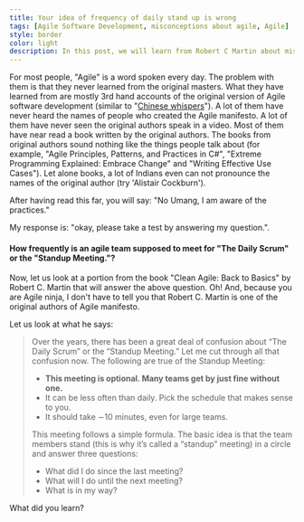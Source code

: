 ```yaml
---
title: Your idea of frequency of daily stand up is wrong
tags: [Agile Software Development, misconceptions about agile, Agile]
style: border 
color: light 
description: In this post, we will learn from Robert C Martin about misconceptions around 'how frequently should stand-up/scrum should happen'.
---
```


For most people, "Agile" is a word spoken every day. The problem with them is that they never learned from the original masters. What they have learned from are mostly 3rd hand accounts of the original version of Agile software development (similar to "[Chinese whispers](https://en.wikipedia.org/wiki/Chinese_whispers)"). A lot of them have never heard the names of people who created the Agile manifesto. A lot of them have never seen the original authors speak in a video. Most of them have near read a book written by the original authors. The books from original authors sound nothing like the things people talk about (for example, "Agile Principles, Patterns, and Practices in C#", "Extreme Programming Explained: Embrace Change" and "Writing Effective Use Cases"). Let alone books, a lot of Indians even can not pronounce the names of the original author (try 'Alistair Cockburn').

After having read this far, you will say: "No Umang, I am aware of the practices."

My response is: "okay, please take a test by answering my question.". 

#### How frequently is an agile team supposed to meet for "The Daily Scrum" or the "Standup Meeting."?

Now, let us look at a portion from the book "Clean Agile: Back to Basics" by Robert C. Martin that will answer the above question. Oh! And, because you are Agile ninja, I don't have to tell you that Robert C. Martin is one of the original authors of Agile manifesto.

Let us look at what he says:

> Over the years, there has been a great deal of confusion about “The Daily Scrum” or the “Standup Meeting.” Let me cut through all that confusion now.
> The following are true of the Standup Meeting:
> * **This meeting is optional. Many teams get by just fine without one.**
> * It can be less often than daily. Pick the schedule that makes sense to you.
> * It should take ∼10 minutes, even for large teams.
> 
> This meeting follows a simple formula.
> The basic idea is that the team members stand (this is why it’s called a “standup” meeting) in a circle and answer three questions:
> * What did I do since the last meeting?
> * What will I do until the next meeting?
> * What is in my way?

What did you learn?
